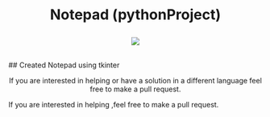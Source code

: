 # <p align="center">Notepad (pythonProject) </p>
<p align="center"><img src="https://thumbor.forbes.com/thumbor/256x256/https://blogs-images.forbes.com/drewhansen/files/2011/08/Notepad.jpg?width=960"></p><br>
## Created Notepad using tkinter <br>
<p align="center">
	If you are interested in helping or have a solution in a different language feel free to make a pull request.
</p> If you are interested in helping ,feel free to make a pull request.

